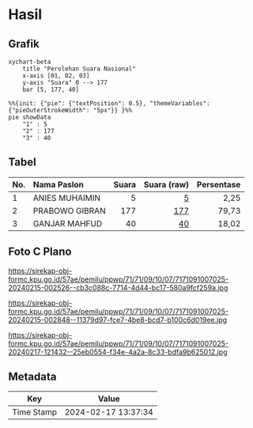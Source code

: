 # Hasil

## Grafik

```mermaid
xychart-beta
    title "Perolehan Suara Nasional"
    x-axis [01, 02, 03]
    y-axis "Suara" 0 --> 177
    bar [5, 177, 40]
```

```mermaid
%%{init: {"pie": {"textPosition": 0.5}, "themeVariables": {"pieOuterStrokeWidth": "5px"}} }%%
pie showData
    "1" : 5
    "2" : 177
    "3" : 40
```

## Tabel

| No. | Nama Paslon    | Suara | Suara (raw) | Persentase |
|:--- |:-------------- | -----:| -----------:| ----------:|
| 1   | ANIES MUHAIMIN | 5     | [5][p-1]    | 2,25       |
| 2   | PRABOWO GIBRAN | 177   | [177][p-2]  | 79,73      |
| 3   | GANJAR MAHFUD  | 40    | [40][p-3]   | 18,02      |


[p-1]: https://github.com/gigit-pemilu/pemilu-2024/blob/main/pilpres/hitung-suara/sub/71-sulawesi-utara/sub/71-kota-manado/sub/09-malalayang/sub/1007-malalayang-dua/sub/025-tps/sub/paslon-1.txt
[p-2]: https://github.com/gigit-pemilu/pemilu-2024/blob/main/pilpres/hitung-suara/sub/71-sulawesi-utara/sub/71-kota-manado/sub/09-malalayang/sub/1007-malalayang-dua/sub/025-tps/sub/paslon-2.txt
[p-3]: https://github.com/gigit-pemilu/pemilu-2024/blob/main/pilpres/hitung-suara/sub/71-sulawesi-utara/sub/71-kota-manado/sub/09-malalayang/sub/1007-malalayang-dua/sub/025-tps/sub/paslon-3.txt

## Foto C Plano

https://sirekap-obj-formc.kpu.go.id/57ae/pemilu/ppwp/71/71/09/10/07/7171091007025-20240215-002526--cb3c088c-7714-4d44-bc17-580a9fcf259a.jpg

https://sirekap-obj-formc.kpu.go.id/57ae/pemilu/ppwp/71/71/09/10/07/7171091007025-20240215-002848--11379d97-fce7-4be8-bcd7-b100c6d019ee.jpg

https://sirekap-obj-formc.kpu.go.id/57ae/pemilu/ppwp/71/71/09/10/07/7171091007025-20240217-121432--25eb0554-f34e-4a2a-8c33-bdfa9b625012.jpg


## Metadata

| Key        | Value               |
| ---------- | ------------------- |
| Time Stamp | 2024-02-17 13:37:34 |




